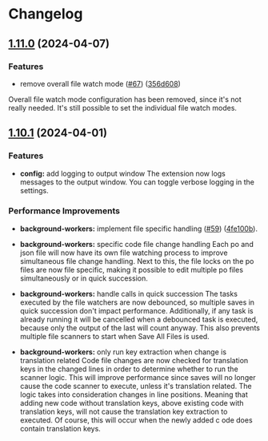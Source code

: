 # Changelog

## [1.11.0](https://github.com/qvotaxon/translation-file-watcher/compare/v1.10.1...v1.11.0) (2024-04-07)


### Features

* remove overall file watch mode ([#67](https://github.com/qvotaxon/translation-file-watcher/issues/67)) ([356d608](https://github.com/qvotaxon/translation-file-watcher/commit/356d608a7bb8615bb692308c0cda94267535dfab))

Overall file watch mode configuration has been removed, since it's not really needed. It's still possible to set the individual file watch modes.

## [1.10.1](https://github.com/qvotaxon/translation-file-watcher/compare/v1.10.0...v1.10.1) (2024-04-01)

### Features

* **config:** add logging to output window 
The extension now logs messages to the output window. You can toggle verbose logging in the settings. 

### Performance Improvements

* **background-workers:** implement file specific handling ([#59](https://github.com/qvotaxon/translation-file-watcher/issues/59)) ([4fe100b](https://github.com/qvotaxon/translation-file-watcher/commit/4fe100bd3caa5918d7766f393206e822de226c0e)).

* **background-workers:** specific code file change handling
Each po and json file will now have its own file watching process to improve simultaneous file change handling.
Next to this, the file locks on the po files are now file specific, making it possible to edit multiple po files simultaneously or in quick succession. 

* **background-workers:** handle calls in quick succession
The tasks executed by the file watchers are now debounced, so multiple saves in quick succession don't impact performance. Additionally, if any task is already running it will be cancelled when a debounced task is executed, because only the output of the last will count anyway. This also prevents multiple file scanners to start when Save All Files is used. 

* **background-workers:** only run key extraction when change is translation related
Code file changes are now checked for translation keys in the changed lines in order to determine whether to run the scanner logic. This will improve performance since saves will no longer cause the code scanner to execute, unless it's translation related. The logic takes into consideration changes in line positions. Meaning that adding new code without translation keys, above existing code with translation keys, will not cause the translation key extraction to executed. Of course, this will occur when the newly added c ode does contain translation keys.
